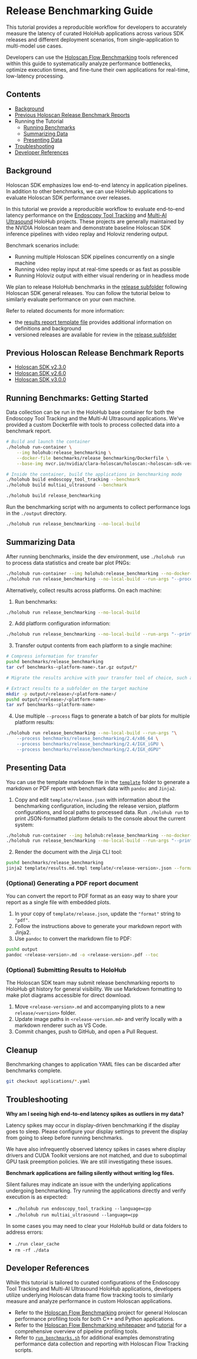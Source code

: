 # Release Benchmarking Guide

This tutorial provides a reproducible workflow for developers to accurately measure the latency of curated HoloHub
applications across various SDK releases and different deployment scenarios, from single-application
to multi-model use cases.

Developers can use the [Holoscan Flow Benchmarking](../holoscan_flow_benchmarking/) tools referenced within this guide to systematically
analyze performance bottlenecks, optimize execution times, and fine-tune their own applications for
real-time, low-latency processing.

## Contents

- [Background](#background)
- [Previous Holoscan Release Benchmark Reports](#previous-holoscan-release-benchmark-reports)
- Running the Tutorial
  - [Running Benchmarks](#running-benchmarks-getting-started)
  - [Summarizing Data](#summarizing-data)
  - [Presenting Data](#presenting-data)
- [Troubleshooting](#troubleshooting)
- [Developer References](#developer-references)

## Background

Holoscan SDK emphasizes low end-to-end latency in application pipelines. In addition to other
benchmarks, we can use HoloHub applications to evaluate Holoscan SDK performance over releases.

In this tutorial we provide a reproducible workflow to evaluate end-to-end latency performance on
the [Endoscopy Tool Tracking](/applications/endoscopy_tool_tracking/) and
[Multi-AI Ultrasound](/applications/multiai_ultrasound) HoloHub projects. These projects are generally
maintained by the NVIDIA Holoscan team and demonstrate baseline Holoscan SDK inference pipelines
with video replay and Holoviz rendering output.

Benchmark scenarios include:
- Running multiple Holoscan SDK pipelines concurrently on a single machine
- Running video replay input at real-time speeds or as fast as possible
- Running Holoviz output with either visual rendering or in headless mode

We plan to release HoloHub benchmarks in the [release subfolder](release) following Holoscan SDK general
releases. You can follow the tutorial below to similarly evaluate performance on your own machine.

Refer to related documents for more information:
- the [results report template file](template/results.md.tmpl) provides additional information on
definitions and background
- versioned releases are available for review in the [release subfolder](release)

## Previous Holoscan Release Benchmark Reports

- [Holoscan SDK v2.3.0](./release/v2.3.0/v2.3.0.md)
- [Holoscan SDK v2.6.0](./release/v2.6.0/v2.6.0.md)
- [Holoscan SDK v3.0.0](./release/v3.0.0/v3.0.0.md)

## Running Benchmarks: Getting Started

Data collection can be run in the HoloHub base container for both the Endoscopy Tool Tracking and the Multi-AI Ultrasound applications. We've provided a custom Dockerfile with tools to process collected data into a benchmark report.

```bash
# Build and launch the container
./holohub run-container \
    --img holohub:release_benchmarking \
    --docker-file benchmarks/release_benchmarking/Dockerfile \
    --base-img nvcr.io/nvidia/clara-holoscan/holoscan:<holoscan-sdk-version>-$(./dev_container get_host_gpu)

# Inside the container, build the applications in benchmarking mode
./holohub build endoscopy_tool_tracking --benchmark
./holohub build multiai_ultrasound --benchmark

./holohub build release_benchmarking
```

Run the benchmarking script with no arguments to collect performance logs in the `./output` directory.
```bash
./holohub run release_benchmarking --no-local-build
```

## Summarizing Data

After running benchmarks, inside the dev environment, use `./holohub run` to process data statistics and create bar plot PNGs:
```bash
./holohub run-container --img holohub:release_benchmarking --no-docker-build
./holohub run release_benchmarking --no-local-build --run-args "--process benchmarks/release_benchmarking"
```

Alternatively, collect results across platforms. On each machine:
1. Run benchmarks:
```bash
./holohub run release_benchmarking --no-local-build
```
2. Add platform configuration information:
```bash
./holohub run release_benchmarking --no-local-build --run-args "--print" > benchmarks/release_benchmarking/output/platform.txt
```
3. Transfer output contents from each platform to a single machine:
```bash
# Compress information for transfer
pushd benchmarks/release_benchmarking
tar cvf benchmarks-<platform-name>.tar.gz output/*

# Migrate the results archive with your transfer tool of choice, such as SCP

# Extract results to a subfolder on the target machine
mkdir -p output/<release>/<platform-name>/
pushd output/<release>/<platform-name>
tar xvf benchmarks-<platform-name>
```
4. Use multiple `--process` flags to generate a batch of bar plots for multiple platform results:
```bash
./holohub run release_benchmarking --no-local-build --run-args "\
    --process benchmarks/release_benchmarking/2.4/x86_64 \
    --process benchmarks/release_benchmarking/2.4/IGX_iGPU \
    --process benchmarks/release/benchmarking/2.4/IGX_dGPU"
```

## Presenting Data

You can use the template markdown file in the [`template`](./template/) folder to generate a markdown
or PDF report with benchmark data with `pandoc` and `Jinja2`.

1. Copy and edit `template/release.json` with information about the benchmarking configuration, including
the release version, platform configurations, and local paths to processed data. Run
`./holohub run` to print JSON-formatted platform details to the console about the current system:
```bash
./holohub run-container --img holohub:release_benchmarking --no-docker-build
./holohub run release_benchmarking --no-local-build --run-args "--print"
```
2. Render the document with the Jinja CLI tool:
```bash
pushd benchmarks/release_benchmarking
jinja2 template/results.md.tmpl template/<release-version>.json --format=json > output/<release-version>.md
```

### (Optional) Generating a PDF report document

You can convert the report to PDF format as an easy way to share your report as a single file
with embedded plots.

1. In your copy of `template/release.json`, update the `"format"` string to `"pdf"`.
2. Follow the instructions above to generate your markdown report with Jinja2.
3. Use `pandoc` to convert the markdown file to PDF:
```bash
pushd output
pandoc <release-version>.md -o <release-version>.pdf --toc
```

### (Optional) Submitting Results to HoloHub

The Holoscan SDK team may submit release benchmarking reports to HoloHub git history for general visibility. We use Markdown formatting to make plot diagrams accessible for direct download.

1. Move `<release-version>.md` and accompanying plots to a new `release/<version>` folder.
2. Update image paths in `<release-version.md>` and verify locally with a markdown renderer such as VS Code.
3. Commit changes, push to GitHub, and open a Pull Request.

## Cleanup
Benchmarking changes to application YAML files can be discarded after benchmarks complete.
```bash
git checkout applications/*.yaml
```

## Troubleshooting

__Why am I seeing high end-to-end latency spikes as outliers in my data?__

Latency spikes may occur in display-driven benchmarking if the display goes to sleep. Please configure your
display settings to prevent the display from going to sleep before running benchmarks.

We have also infrequently observed latency spikes in cases where display drivers and CUDA Toolkit
versions are not matched, and due to suboptimal GPU task preemption policies. We are still investigating these issues.

__Benchmark applications are failing silently without writing log files.__

Silent failures may indicate an issue with the underlying applications undergoing benchmarking.
Try running the applications directly and verify execution is as expected:
- `./holohub run endoscopy_tool_tracking --language=cpp`
- `./holohub run multiai_ultrasound --language=cpp`

In some cases you may need to clear your HoloHub build or data folders to address errors:
- `./run clear_cache`
- `rm -rf ./data`

## Developer References

While this tutorial is tailored to curated configurations of the Endoscopy Tool Tracking and
Multi-AI Ultrasound HoloHub applications, developers utilize underlying
Holoscan data frame flow tracking tools to similarly measure and analyze performance in custom
Holoscan applications.

- Refer to the [Holoscan Flow Benchmarking](../holoscan_flow_benchmarking/) project for general
Holoscan performance profiling tools for both C++ and Python applications.
- Refer to the [Holoscan Flow Benchmarking whitepaper](https://developer.download.nvidia.com/holoscan/Holoscan-Flow-Benchmarking.pdf) and [tutorial](../holoscan_flow_benchmarking/flow_benchmarking_tutorial.md) for a comprehensive overview of pipeline profiling tools.
- Refer to [`run_benchmarks.sh`](./run_benchmarks.sh) for additional examples demonstrating
performance data collection and reporting with Holoscan Flow Tracking scripts.
